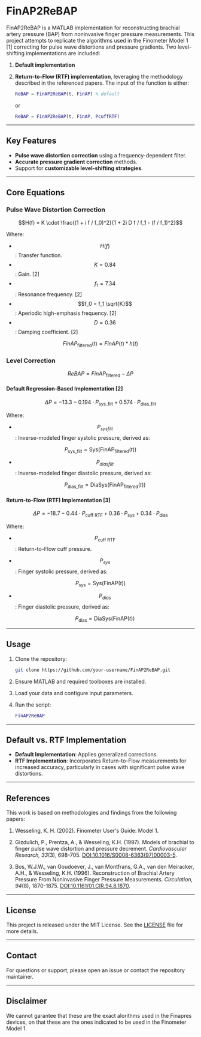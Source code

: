 # FinAP2ReBAP

FinAP2ReBAP is a MATLAB implementation for reconstructing brachial artery pressure (BAP) from noninvasive finger pressure measurements. This project attempts to replicate the algorithms used in the Finometer Model 1 [1] correcting for pulse wave distortions and pressure gradients. Two level-shifting implementations are included:


1. **Default implementation**
2. **Return-to-Flow (RTF) implementation**, leveraging the methodology described in the referenced papers. The input of the function is either:

   ```matlab
   ReBAP = FinAP2ReBAP(t, FinAP) % default
   ```

   or

   ```matlab
   ReBAP = FinAP2ReBAP(t, FinAP, PcuffRTF)
   ```

---

## Key Features

- **Pulse wave distortion correction** using a frequency-dependent filter.
- **Accurate pressure gradient correction** methods.
- Support for **customizable level-shifting strategies**.

---

## Core Equations

### Pulse Wave Distortion Correction

```math
H(f) = K \cdot \frac{(1 + i f / f_0)^2}{1 + 2i D f / f_1 - (f / f_1)^2}
```

Where:
- $$H(f)$$: Transfer function.
- $$K = 0.84$$: Gain. [2]
- $$f_1 = 7.34$$: Resonance frequency. [2]
- $$f_0 = f_1 \sqrt{K}$$: Aperiodic high-emphasis frequency. [2]
- $$D = 0.36$$: Damping coefficient.  [2]

```math
FinAP_\text{filtered}(t) = FinAP(t) \ast h(t)
```

### Level Correction

```math
ReBAP = FinAP_\text{filtered} - \Delta P 
```

#### Default Regression-Based Implementation [2]

```math
\Delta P = -13.3 - 0.194 \cdot P_\text{sys\_filt} + 0.574 \cdot P_\text{dias\_filt}
```

Where:


-  $$P_{sys filt}$$: Inverse-modeled finger systolic pressure, derived as:
  
  ```math
  P_\text{sys\_filt} = \text{Sys}(\text{FinAP}_\text{filtered}(t))
  ```

- $$P_{dias filt}$$: Inverse-modeled finger diastolic pressure, derived as:
  
  ```math
  P_\text{dias\_filt} = \text{DiaSys}(\text{FinAP}_\text{filtered}(t))
  ```

#### Return-to-Flow (RTF) Implementation [3]

```math
\Delta P = -18.7 - 0.44 \cdot P_\text{cuff RTF} + 0.36 \cdot P_\text{sys} + 0.34 \cdot P_\text{dias}
```

Where:
- $$P_\text{cuff RTF}$$: Return-to-Flow cuff pressure.

-  $$P_{sys}$$: Finger systolic pressure, derived as:
  
  ```math
  P_\text{sys} = \text{Sys}(\text{FinAP}(t))
  ```

- $$P_{dias}$$: Finger diastolic pressure, derived as:
  
  ```math
  P_\text{dias} = \text{DiaSys}(\text{FinAP}(t))
  ```

---

## Usage

1. Clone the repository:
   ```bash
   git clone https://github.com/your-username/FinAP2ReBAP.git
   ```

2. Ensure MATLAB and required toolboxes are installed.

3. Load your data and configure input parameters.

4. Run the script:
   ```matlab
   FinAP2ReBAP
   ```

---

## Default vs. RTF Implementation

- **Default Implementation**: Applies generalized corrections.
- **RTF Implementation**: Incorporates Return-to-Flow measurements for increased accuracy, particularly in cases with significant pulse wave distortions.

---

## References

This work is based on methodologies and findings from the following papers:
1. Wesseling, K. H. (2002). Finometer User's Guide: Model 1.

2. Gizdulich, P., Prentza, A., & Wesseling, K.H. (1997). Models of brachial to finger pulse wave distortion and pressure decrement. *Cardiovascular Research, 33*(3), 698-705. [DOI:10.1016/S0008-6363(97)00003-5](https://doi.org/10.1016/S0008-6363(97)00003-5).
   
3. Bos, W.J.W., van Goudoever, J., van Montfrans, G.A., van den Meiracker, A.H., & Wesseling, K.H. (1996). Reconstruction of Brachial Artery Pressure From Noninvasive Finger Pressure Measurements. *Circulation, 94*(8), 1870-1875. [DOI:10.1161/01.CIR.94.8.1870](https://doi.org/10.1161/01.CIR.94.8.1870).


---

## License

This project is released under the MIT License. See the [LICENSE](LICENSE) file for more details.

---

## Contact

For questions or support, please open an issue or contact the repository maintainer.

---

## Disclaimer
We cannot garantee that these are the exact alorithms used in the Finapres devices, on that these are the ones indicated to be used in the Finometer Model 1.

